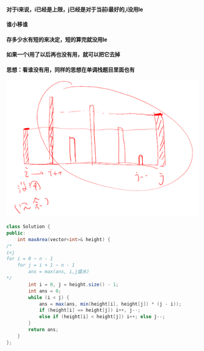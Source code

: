 
#### 对于i来说，i已经是上限，j已经是对于当前i最好的,i没用le
#### 谁小移谁
#### 存多少水有短的来决定，短的算完就没用le
#### 如果一个i用了以后再也没有用，就可以把它去掉
#### 思想：看谁没有用，同样的思想在单调栈题目里面也有


![alt txt](https://raw.githubusercontent.com/corykingsf/hack-system-design-pixel/main/imgSnipaste_2021-06-22_21-43-18.png)



```java
class Solution {
public:
    int maxArea(vector<int>& height) { 
/*
i<j
for i = 0 ~ n - 1
    for j = i + 1 ~ n - 1
        ans = max(ans, i,j盛水)
*/
        int i = 0, j = height.size() - 1;
        int ans = 0;
        while (i < j) {
            ans = max(ans, min(height[i], height[j]) * (j - i));
            if (height[i] == height[j]) i++, j--;
            else if (height[i] < height[j]) i++; else j--; 
        }
        return ans;
    }
};
```